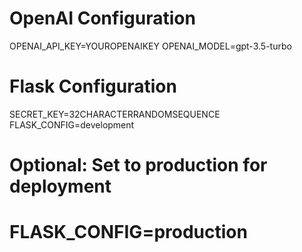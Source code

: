 # OpenAI Configuration
OPENAI_API_KEY=YOUROPENAIKEY
OPENAI_MODEL=gpt-3.5-turbo

# Flask Configuration
SECRET_KEY=32CHARACTERRANDOMSEQUENCE
FLASK_CONFIG=development

# Optional: Set to production for deployment
# FLASK_CONFIG=production
